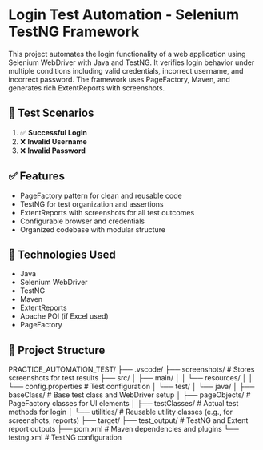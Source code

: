 # Login Test Automation - Selenium TestNG Framework

This project automates the login functionality of a web application using Selenium WebDriver with Java and TestNG. It verifies login behavior under multiple conditions including valid credentials, incorrect username, and incorrect password. The framework uses PageFactory, Maven, and generates rich ExtentReports with screenshots.

## 📌 Test Scenarios

1. ✅ **Successful Login**
2. ❌ **Invalid Username**
3. ❌ **Invalid Password**

## ✅ Features

- PageFactory pattern for clean and reusable code
- TestNG for test organization and assertions
- ExtentReports with screenshots for all test outcomes
- Configurable browser and credentials
- Organized codebase with modular structure

## 🔧 Technologies Used

- Java
- Selenium WebDriver
- TestNG
- Maven
- ExtentReports
- Apache POI (if Excel used)
- PageFactory

## 📁 Project Structure

PRACTICE_AUTOMATION_TEST/
├── .vscode/
├── screenshots/ # Stores screenshots for test results
├── src/
│ ├── main/
│ │ └── resources/
│ │ └── config.properties # Test configuration
│ └── test/
│ └── java/
│ ├── baseClass/ # Base test class and WebDriver setup
│ ├── pageObjects/ # PageFactory classes for UI elements
│ ├── testClasses/ # Actual test methods for login
│ └── utilities/ # Reusable utility classes (e.g., for screenshots, reports)
├── target/
├── test_output/ # TestNG and Extent report outputs
├── pom.xml # Maven dependencies and plugins
└── testng.xml # TestNG configuration
